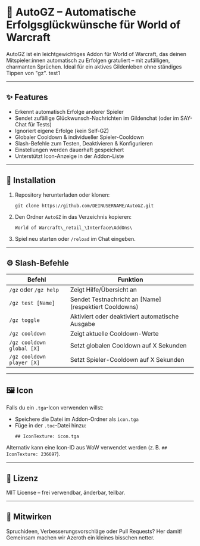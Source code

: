 # 🎉 AutoGZ – Automatische Erfolgsglückwünsche für World of Warcraft

AutoGZ ist ein leichtgewichtiges Addon für World of Warcraft, das deinen Mitspieler:innen automatisch zu Erfolgen gratuliert – mit zufälligen, charmanten Sprüchen. Ideal für ein aktives Gildenleben ohne ständiges Tippen von "gz". test1

---

## ✨ Features

- Erkennt automatisch Erfolge anderer Spieler
- Sendet zufällige Glückwunsch-Nachrichten im Gildenchat (oder im SAY-Chat für Tests)
- Ignoriert eigene Erfolge (kein Self-GZ)
- Globaler Cooldown & individueller Spieler-Cooldown
- Slash-Befehle zum Testen, Deaktivieren & Konfigurieren
- Einstellungen werden dauerhaft gespeichert
- Unterstützt Icon-Anzeige in der Addon-Liste

---

## 🧩 Installation

1. Repository herunterladen oder klonen:
   ```
   git clone https://github.com/DEINUSERNAME/AutoGZ.git
   ```

2. Den Ordner `AutoGZ` in das Verzeichnis kopieren:
   ```
   World of Warcraft\_retail_\Interface\AddOns\
   ```

3. Spiel neu starten oder `/reload` im Chat eingeben.

---

## ⚙️ Slash-Befehle

| Befehl                      | Funktion                                                   |
|-----------------------------|------------------------------------------------------------|
| `/gz` oder `/gz help`       | Zeigt Hilfe/Übersicht an                                   |
| `/gz test [Name]`           | Sendet Testnachricht an [Name] (respektiert Cooldowns)     |
| `/gz toggle`                | Aktiviert oder deaktiviert automatische Ausgabe            |
| `/gz cooldown`              | Zeigt aktuelle Cooldown-Werte                              |
| `/gz cooldown global [X]`   | Setzt globalen Cooldown auf X Sekunden                     |
| `/gz cooldown player [X]`   | Setzt Spieler-Cooldown auf X Sekunden                      |

---

## 🖼️ Icon

Falls du ein `.tga`-Icon verwenden willst:
- Speichere die Datei im Addon-Ordner als `icon.tga`
- Füge in der `.toc`-Datei hinzu:
  ```
  ## IconTexture: icon.tga
  ```

Alternativ kann eine Icon-ID aus WoW verwendet werden (z. B. `## IconTexture: 236697`).

---

## 📜 Lizenz

MIT License – frei verwendbar, änderbar, teilbar.

---

## 🙌 Mitwirken

Spruchideen, Verbesserungsvorschläge oder Pull Requests? Her damit!  
Gemeinsam machen wir Azeroth ein kleines bisschen netter.
